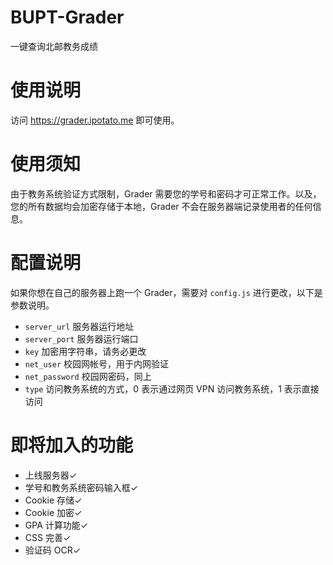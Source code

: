 # BUPT-Grader
一键查询北邮教务成绩

# 使用说明
访问 https://grader.ipotato.me 即可使用。

# 使用须知
由于教务系统验证方式限制，Grader 需要您的学号和密码才可正常工作。以及，您的所有数据均会加密存储于本地，Grader 不会在服务器端记录使用者的任何信息。

# 配置说明
如果你想在自己的服务器上跑一个 Grader，需要对 `config.js` 进行更改，以下是参数说明。

* `server_url` 服务器运行地址
* `server_port` 服务器运行端口
* `key` 加密用字符串，请务必更改
* `net_user` 校园网帐号，用于内网验证
* `net_password` 校园网密码，同上
* `type` 访问教务系统的方式，0 表示通过网页 VPN 访问教务系统，1 表示直接访问

# 即将加入的功能
* 上线服务器✓
* 学号和教务系统密码输入框✓
* Cookie 存储✓
* Cookie 加密✓
* GPA 计算功能✓
* CSS 完善✓
* 验证码 OCR✓



